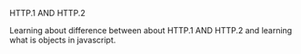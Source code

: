 HTTP.1 AND HTTP.2

Learning about difference between about HTTP.1 AND HTTP.2 and learning what is objects in javascript.
